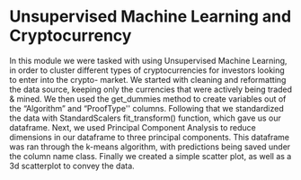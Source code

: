 # Unsupervised Machine Learning and Cryptocurrency

In this module we were tasked with using Unsupervised Machine Learning, in order to cluster different types of cryptocurrencies for investors looking to enter into the crypto-
market. We started with cleaning and reformatting the data source, keeping only the currencies that were actively being traded & mined. We then used the get_dummies method to
create variables out of the “Algorithm” and “ProofType'' columns. Following that we standardized the data with StandardScalers fit_transform() function, which gave us our 
dataframe. 
Next, we used Principal Component Analysis to reduce dimensions in our dataframe to three principal components. This dataframe was ran through the k-means algorithm, with
predictions being saved under the column name class. 
	Finally we created a simple scatter plot, as well as a 3d scatterplot to convey the data. 
